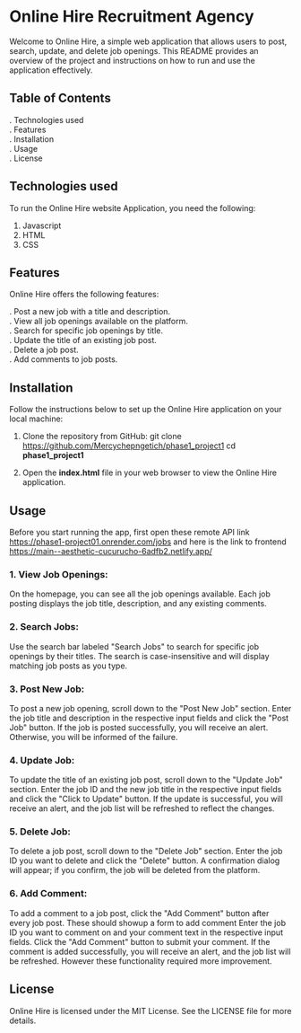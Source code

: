 # Online Hire Recruitment Agency
Welcome to Online Hire, a simple web application that allows users to post, search, update, and delete job openings. This README provides an overview of the project and instructions on how to run and use the application effectively.

## Table of Contents
. Technologies used<br>
. Features<br>
. Installation<br>
. Usage<br>
. License<br>

## Technologies used
To run the Online Hire website Application, you need the following:
 
1. Javascript<br>
2. HTML<br>
3. CSS<br>


  
## Features
Online Hire offers the following features:

. Post a new job with a title and description.<br>
. View all job openings available on the platform.<br>
. Search for specific job openings by title.<br>
. Update the title of an existing job post.<br>
. Delete a job post.<br>
. Add comments to job posts.

## Installation
Follow the instructions below to set up the Online Hire application on your local machine: 

1. Clone the repository from GitHub:
git clone https://github.com/Mercychepngetich/phase1_project1
cd **phase1_project1**

2. Open the **index.html** file in your web browser to view the Online Hire application.

## Usage
Before you start running the app, first open these remote API link https://phase1-project01.onrender.com/jobs
and here is the link to frontend https://main--aesthetic-cucurucho-6adfb2.netlify.app/
###  1. View Job Openings:

On the homepage, you can see all the job openings available. Each job posting displays the job title, description, and any existing comments.

### 2. Search Jobs:

Use the search bar labeled "Search Jobs" to search for specific job openings by their titles. The search is case-insensitive and will display matching job posts as you type.
### 3. Post New Job:

To post a new job opening, scroll down to the "Post New Job" section.
Enter the job title and description in the respective input fields and click the "Post Job" button.
If the job is posted successfully, you will receive an alert. Otherwise, you will be informed of the failure.
### 4. Update Job:

To update the title of an existing job post, scroll down to the "Update Job" section.
Enter the job ID and the new job title in the respective input fields and click the "Click to Update" button.
If the update is successful, you will receive an alert, and the job list will be refreshed to reflect the changes.
### 5. Delete Job:

To delete a job post, scroll down to the "Delete Job" section.
Enter the job ID you want to delete and click the "Delete" button.
A confirmation dialog will appear; if you confirm, the job will be deleted from the platform.
### 6. Add Comment:

To add a comment to a job post, click the "Add Comment" button after every job post. These should showup a form to add comment
Enter the job ID you want to comment on and your comment text in the respective input fields.
Click the "Add Comment" button to submit your comment.
If the comment is added successfully, you will receive an alert, and the job list will be refreshed. However these functionality required more improvement.

## License

Online Hire is licensed under the MIT License. See the LICENSE file for more details.

